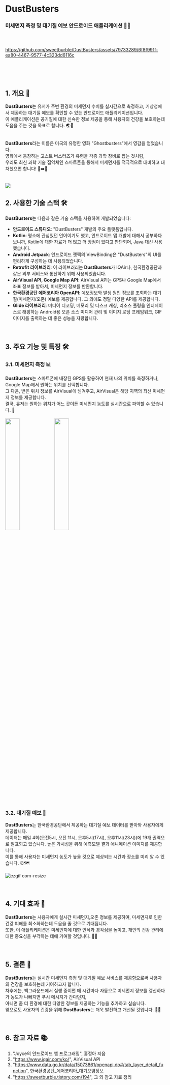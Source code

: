 # DustBusters
### 미세먼지 측정 및 대기질 예보 안드로이드 애플리케이션 📱💨 <br><br><br>

https://github.com/sweetburble/DustBusters/assets/79733289/6f8f991f-ea80-4467-9577-4c323dd6116c

<br><br><br>

## 1. 개요 📝

**DustBusters**는 유저가 주변 환경의 미세먼지 수치를 실시간으로 측정하고, 기상청에서 제공하는 대기질 예보를 확인할 수 있는 안드로이드 애플리케이션입니다.    
이 애플리케이션은 공기질에 대한 신속한 정보 제공을 통해 사용자의 건강을 보호하는데 도움을 주는 것을 목표로 합니다. 🌏🏥<br><br>

**DustBusters**라는 이름은 미국의 유명한 영화 "Ghostbusters"에서 영감을 얻었습니다.  
영화에서 등장하는 고스트 버스터즈가 유령을 각종 과학 장비로 잡는 것처럼,  
우리도 최신 과학 기술 집약체인 스마트폰을 통해서 미세먼지를 적극적으로 대비하고 대처했으면 합니다! 👻➡️💨<br><br>

<img src="https://github.com/sweetburble/DustBusters/assets/79733289/fce4ba50-e2e1-4dbb-a321-d285dc8fd5f4" />

## 2. 사용한 기술 스택 🛠️

**DustBusters**는 다음과 같은 기술 스택을 사용하여 개발되었습니다:

- **안드로이드 스튜디오**: "DustBusters" 개발의 주요 플랫폼입니다.
- **Kotlin**: 평소에 관심있던 언어이기도 했고, 안드로이드 앱 개발에 대해서 공부하다 보니까, Kotlin에 대한 자료가 더 많고 더 장점이 있다고 판단되어, Java 대신 사용했습니다.
- **Android Jetpack**: 안드로이드 젯팩의 ViewBinding은 "DustBusters"의 UI를 편리하게 구성하는 데 사용되었습니다.
- **Retrofit 라이브러리**: 이 라이브러리는 **DustBusters**가 IQAir나, 한국환경공단과 같은 외부 서비스와 통신하기 위해 사용되었습니다.
- **AirVisual API, Google Map API**: AirVisual API는 GPS나 Google Map에서 좌표 정보를 받아서, 미세먼지 정보를 반환합니다. 
- **한국환경공단 에어코리아 OpenAPI**: 예보정보와 발생 원인 정보를 조회하는 대기질(미세먼지/오존) 예보를 제공합니다. 그 외에도 정말 다양한 API를 제공합니다.
- **Glide 라이브러리**: 미디어 디코딩, 메모리 및 디스크 캐싱, 리소스 풀링을 인터페이스로 래핑하는 Android용 오픈 소스 미디어 관리 및 이미지 로딩 프레임워크, GIF 이미지를 출력하는 데 좋은 성능을 자랑합니다.<br><br><br>

## 3. 주요 기능 및 특징 🛠️

### 3.1. 미세먼지 측정 📊

**DustBusters**는 스마트폰에 내장된 GPS를 활용하여 현재 나의 위치를 측정하거나, Google Map에서 원하는 위치를 선택합니다.  
그 다음, 받은 위치 정보를 AirVisual에 넘겨주고, AirVisual은 해당 지역의 최신 미세먼지 정보를 제공합니다.  
결국, 유저는 원하는 위치가 어느 곳이든 미세먼지 농도를 실시간으로 파악할 수 있습니다. 📍<br><br>
<img src="https://github.com/sweetburble/DustBusters/assets/79733289/bccf4264-0438-491f-af29-30f11ca4539b" width="30%" height="30%"/>
<img src="https://github.com/sweetburble/DustBusters/assets/79733289/04590608-1b07-4a61-8070-902ee62ad88a" width="30%" height="30%"/><br><br><br>

### 3.2. 대기질 예보 📡

**DustBusters**는 한국환경공단에서 제공하는 대기질 예보 데이터를 받아와 사용자에게 제공합니다.  
데이터는 매일 4회(오전5시, 오전 11시, 오후5시(17시), 오후11시(23시))에 19개 권역으로 발표되고 있습니다. 높은 가시성을 위해 예측모델 결과 애니메이션 이미지를 제공합니다.  
이를 통해 사용자는 미세먼지 농도가 높을 것으로 예상되는 시간과 장소를 미리 알 수 있습니다. ⏰🗺️<br><br>
![ezgif com-resize](https://github.com/sweetburble/DustBusters/assets/79733289/1b6af488-b5f3-45a4-a7d1-221778d77fea)
<br><br><br>

## 4. 기대 효과 🚀

**DustBusters**는 사용자에게 실시간 미세먼지,오존 정보를 제공하여, 미세먼지로 인한 건강 피해를 최소화하는데 도움을 줄 것으로 기대됩니다.  
또한, 이 애플리케이션은 미세먼지에 대한 인식과 경각심을 높이고, 개인의 건강 관리에 대한 중요성을 부각하는 데에 기여할 것입니다. 🌈🌿<br><br><br>

## 5. 결론 🎯

**DustBusters**는 실시간 미세먼지 측정 및 대기질 예보 서비스를 제공함으로써 사용자의 건강을 보호하는데 기여하고자 합니다.  
차후에는, 백그라운드에서 실행 중이면 매 시간마다 자동으로 미세먼지 정보를 갱신하다가 농도가 나빠지면 푸시 메시지가 간다던지,  
아니면 좀 더 환경에 대한 다양한 정보를 제공하는 기능을 추가하고 싶습니다.  
앞으로도 사용자의 건강을 위해 **DustBusters**는 더욱 발전하고 개선될 것입니다. 💪🚀<br><br><br>

## 6. 참고 자료 📚

1. "Joyce의 안드로이드 앱 프로그래밍", 홍정아 지음  
2. "https://www.iqair.com/ko/", AirVisual API  
3. "https://www.data.go.kr/data/15073861/openapi.do#/tab_layer_detail_function", 한국환경공단_에어코리아_대기오염정보
4. "https://sweetburble.tistory.com/194", 그 외 참고 자료 정리
